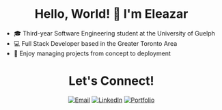 <h1 align="center">
  Hello, World! 👋 I'm <strong>Eleazar</strong>
</h1>

- 🎓 Third-year Software Engineering student at the University of Guelph
- 💻 Full Stack Developer based in the Greater Toronto Area
- 🚀 Enjoy managing projects from concept to deployment

<div align="center">
<h1>Let's Connect!</h1>

[![Email](https://img.shields.io/badge/Email-D14836?style=for-the-badge&logo=gmail&logoColor=white)](mailto:videna.psalmeleazar@gmail.com)
[![LinkedIn](https://img.shields.io/badge/LinkedIn-0A66C2?style=for-the-badge&logo=linkedin&logoColor=white)](https://www.linkedin.com/in/pevidena/)
[![Portfolio](https://img.shields.io/badge/Portfolio-000000?style=for-the-badge&logo=github&logoColor=white)](https://p541m.github.io/portfolio/)
</div>
